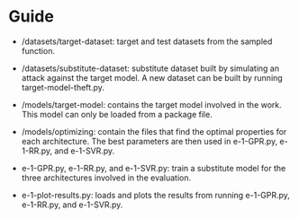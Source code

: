 # Guide

- /datasets/target-dataset: target and test datasets from the sampled function.

- /datasets/substitute-dataset: substitute dataset built by simulating an attack against the target model. A new dataset can be built by running target-model-theft.py.

- /models/target-model: contains the target model involved in the work. This model can only be loaded from a package file.

- /models/optimizing: contain the files that find the optimal properties for each architecture. The best parameters are then used in e-1-GPR.py, e-1-RR.py, and e-1-SVR.py.

- e-1-GPR.py, e-1-RR.py, and e-1-SVR.py: train a substitute model for the three architectures involved in the evaluation. 

- e-1-plot-results.py: loads and plots the results from running e-1-GPR.py, e-1-RR.py, and e-1-SVR.py.
